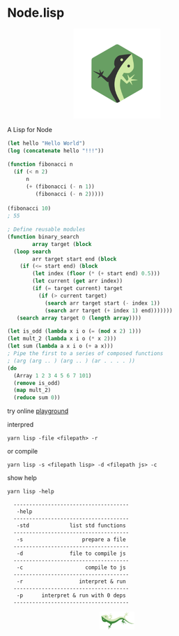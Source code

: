 # Node.lisp

<p align="center">
<img width="200" src="./logo.svg"/>
</p>

A Lisp for Node

```lisp
(let hello "Hello World")
(log (concatenate hello "!!!"))
```

```lisp
(function fibonacci n
  (if (< n 2)
      n
      (+ (fibonacci (- n 1))
         (fibonacci (- n 2)))))

(fibonacci 10)
; 55
```

```lisp
; Define reusable modules
(function binary_search
        array target (block
  (loop search
        arr target start end (block
    (if (<= start end) (block
        (let index (floor (* (+ start end) 0.5)))
        (let current (get arr index))
        (if (= target current) target
          (if (> current target)
            (search arr target start (- index 1))
            (search arr target (+ index 1) end)))))))
   (search array target 0 (length array))))
```

```lisp
(let is_odd (lambda x i o (= (mod x 2) 1)))
(let mult_2 (lambda x i o (* x 2)))
(let sum (lambda a x i o (+ a x)))
; Pipe the first to a series of composed functions
; (arg (arg .. ) (arg .. ) (ar . . . . ))
(do
  (Array 1 2 3 4 5 6 7 101)
  (remove is_odd)
  (map mult_2)
  (reduce sum 0))
```

try online [playground](https://at-290690.github.io/node.lisp/playground/editor/)

interpred

```
yarn lisp -file <filepath> -r
```

or compile

```
yarn lisp -s <filepath lisp> -d <filepath js> -c
```

show help

```
yarn lisp -help
```

```
  -------------------------------------
   -help
  -------------------------------------
   -std             list std functions
  -------------------------------------
   -s                   prepare a file
  -------------------------------------
   -d               file to compile js
  -------------------------------------
   -c                    compile to js
  -------------------------------------
   -r                  interpret & run
  -------------------------------------
   -p      interpret & run with 0 deps
  -------------------------------------
```

<footer align="center">
<img width="80" src="./lisp-lizard.svg"/>
</footer>
